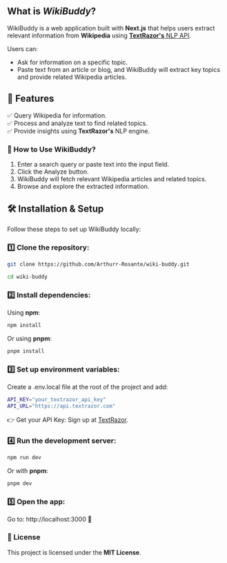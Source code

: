 ## What is _WikiBuddy_?

WikiBuddy is a web application built with **Next.js** that helps users extract relevant information from **Wikipedia** using [**TextRazor's** NLP API](https://www.textrazor.com).

Users can:

- Ask for information on a specific topic.
- Paste text from an article or blog, and WikiBuddy will extract key topics and provide related Wikipedia articles.

## 🚀 Features

✅ Query Wikipedia for information.  
✅ Process and analyze text to find related topics.  
✅ Provide insights using **TextRazor's** NLP engine.

### 🎯 How to Use WikiBuddy?

1. Enter a search query or paste text into the input field.
2. Click the Analyze button.
3. WikiBuddy will fetch relevant Wikipedia articles and related topics.
4. Browse and explore the extracted information.

## 🛠 Installation & Setup

Follow these steps to set up WikiBuddy locally:

### 1️⃣ Clone the repository:

```bash
git clone https://github.com/Arthurr-Rosante/wiki-buddy.git
```

```bash
cd wiki-buddy
```

### 2️⃣ Install dependencies:

Using **npm**:

```bash
npm install
```

Or using **pnpm**:

```bash
pnpm install
```

### 3️⃣ Set up environment variables:

Create a .env.local file at the root of the project and add:

```bash
API_KEY="your_textrazor_api_key"
API_URL="https://api.textrazor.com"
```

👉 Get your API Key: Sign up at [TextRazor](https://www.textrazor.com/signup).

### 4️⃣ Run the development server:

```bash
npm run dev
```

Or with **pnpm**:

```bash
pnpm dev
```

### 5️⃣ Open the app:

Go to: http://localhost:3000 🚀

### 📜 License

This project is licensed under the **MIT License**.
